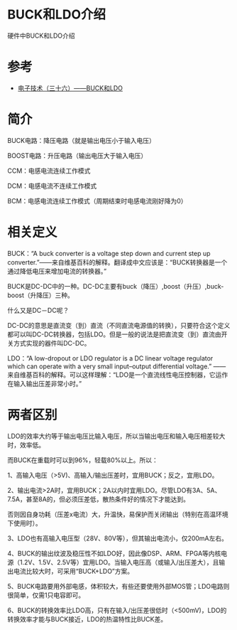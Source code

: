 # BUCK和LDO介绍

硬件中BUCK和LDO介绍

# 参考

* [电子技术（三十六）——BUCK和LDO](https://zhuanlan.zhihu.com/p/565368371)

# 简介

BUCK电路：降压电路（就是输出电压小于输入电压）

BOOST电路：升压电路（输出电压大于输入电压）

CCM：电感电流连续工作模式

DCM：电感电流不连续工作模式

BCM：电感电流连续工作模式（周期结束时电感电流刚好降为0）

# 相关定义

BUCK：“A buck converter is a voltage step down and current step up converter.”――来自维基百科的解释。翻译成中文应该是：“BUCK转换器是一个通过降低电压来增加电流的转换器。”

BUCK是DC-DC中的一种。DC-DC主要有buck（降压）,boost（升压）,buck-boost（升降压）三种。

什么又是DC－DC呢？

DC-DC的意思是直流变（到）直流（不同直流电源值的转换），只要符合这个定义都可以叫DC-DC转换器，包括LDO。但是一般的说法是把直流变（到）直流由开关方式实现的器件叫DC-DC。

LDO：“A low-dropout or LDO regulator is a DC linear voltage regulator which can operate with a very small input–output differential voltage.” ――来自维基百科的解释。可以这样理解：“LDO是一个直流线性电压控制器，它运作在输入输出压差非常小时。”

# 两者区别

LDO的效率大约等于输出电压比输入电压，所以当输出电压和输入电压相差较大时，效率低。

而BUCK在重载时可以到96%，轻载80%以上。所以：

1、高输入电压（>5V)、高输入/输出压差时，宜用BUCK；反之，宜用LDO。

2、输出电流>2A时，宜用BUCK；2A以内时宜用LDO。尽管LDO有3A、5A、7.5A，甚至8A的，但必须压差低，散热条件好的情况下才能达到。

否则因自身功耗（压差x电流）大，升温快，易保护而关闭输出（特别在高温环境下使用时）。

3、LDO也有高输入电压型（28V、80V等），但其输出电流小，仅200mA左右。

4、BUCK的输出纹波及稳压性不如LDO好，因此像DSP、ARM、FPGA等内核电源（1.2V、1.5V、2.5V等）宜用LDO。当输入电压高（或输入/出压差大），且输出电流比较大时，可采用“BUCK+LDO”方案。

5、BUCK电路要用外部电感，体积较大，有些还要使用外部MOS管；LDO电路则很简单，仅需1只电容即可。

6、BUCK的转换效率比LDO高，只有在输入/出压差很低时（<500mV)，LDO的转换效率才能与BUCK接近，LDO的热温特性比BUCK差。